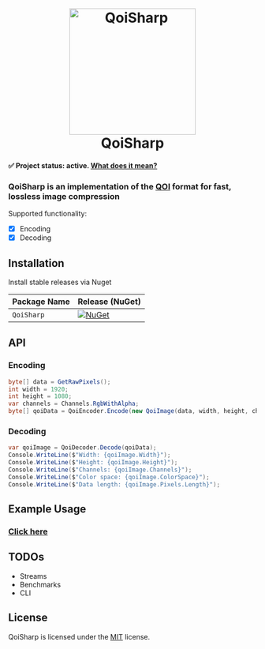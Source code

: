 <h1 align="center">

<img src="https://qoiformat.org/qoi-logo.svg" alt="QoiSharp" width="256"/>
<br/>
QoiSharp 
</h1>

#### ✅ **Project status: active**. [What does it mean?](https://github.com/NUlliiON/QoiSharp/blob/main/docs/project-status.md)
### QoiSharp is an implementation of the [QOI](https://github.com/phoboslab/qoi) format for fast, lossless image compression

Supported functionality:
- [x] Encoding
- [x] Decoding

## Installation

Install stable releases via Nuget

| Package Name                   | Release (NuGet) |
|--------------------------------|-----------------|
| `QoiSharp`         | [![NuGet](https://img.shields.io/nuget/v/QoiSharp.svg)](https://www.nuget.org/packages/QoiSharp/)

## API

### Encoding
```csharp
byte[] data = GetRawPixels();
int width = 1920;
int height = 1080;
var channels = Channels.RgbWithAlpha;
byte[] qoiData = QoiEncoder.Encode(new QoiImage(data, width, height, channels));
```
### Decoding
```csharp
var qoiImage = QoiDecoder.Decode(qoiData);
Console.WriteLine($"Width: {qoiImage.Width}");
Console.WriteLine($"Height: {qoiImage.Height}");
Console.WriteLine($"Channels: {qoiImage.Channels}");
Console.WriteLine($"Color space: {qoiImage.ColorSpace}");
Console.WriteLine($"Data length: {qoiImage.Pixels.Length}");
```
## Example Usage
### [Click here](https://github.com/NUlliiON/QoiSharp/tree/main/samples)

## TODOs
* Streams
* Benchmarks
* CLI

## License

QoiSharp is licensed under the [MIT](LICENSE) license.
